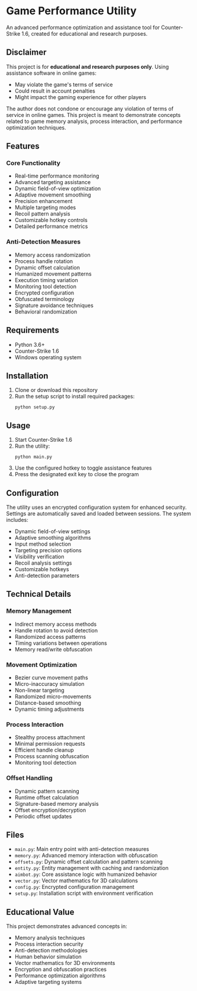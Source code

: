 # Game Performance Utility

An advanced performance optimization and assistance tool for Counter-Strike 1.6, created for educational and research purposes.

## Disclaimer

This project is for **educational and research purposes only**. Using assistance software in online games:
- May violate the game's terms of service
- Could result in account penalties
- Might impact the gaming experience for other players

The author does not condone or encourage any violation of terms of service in online games. This project is meant to demonstrate concepts related to game memory analysis, process interaction, and performance optimization techniques.

## Features

### Core Functionality
- Real-time performance monitoring
- Advanced targeting assistance
- Dynamic field-of-view optimization
- Adaptive movement smoothing
- Precision enhancement
- Multiple targeting modes
- Recoil pattern analysis
- Customizable hotkey controls
- Detailed performance metrics

### Anti-Detection Measures
- Memory access randomization
- Process handle rotation
- Dynamic offset calculation
- Humanized movement patterns
- Execution timing variation
- Monitoring tool detection
- Encrypted configuration
- Obfuscated terminology
- Signature avoidance techniques
- Behavioral randomization

## Requirements

- Python 3.6+
- Counter-Strike 1.6
- Windows operating system

## Installation

1. Clone or download this repository
2. Run the setup script to install required packages:
   ```
   python setup.py
   ```

## Usage

1. Start Counter-Strike 1.6
2. Run the utility:
   ```
   python main.py
   ```
3. Use the configured hotkey to toggle assistance features
4. Press the designated exit key to close the program

## Configuration

The utility uses an encrypted configuration system for enhanced security. Settings are automatically saved and loaded between sessions. The system includes:

- Dynamic field-of-view settings
- Adaptive smoothing algorithms
- Input method selection
- Targeting precision options
- Visibility verification
- Recoil analysis settings
- Customizable hotkeys
- Anti-detection parameters

## Technical Details

### Memory Management
- Indirect memory access methods
- Handle rotation to avoid detection
- Randomized access patterns
- Timing variations between operations
- Memory read/write obfuscation

### Movement Optimization
- Bezier curve movement paths
- Micro-inaccuracy simulation
- Non-linear targeting
- Randomized micro-movements
- Distance-based smoothing
- Dynamic timing adjustments

### Process Interaction
- Stealthy process attachment
- Minimal permission requests
- Efficient handle cleanup
- Process scanning obfuscation
- Monitoring tool detection

### Offset Handling
- Dynamic pattern scanning
- Runtime offset calculation
- Signature-based memory analysis
- Offset encryption/decryption
- Periodic offset updates

## Files

- `main.py`: Main entry point with anti-detection measures
- `memory.py`: Advanced memory interaction with obfuscation
- `offsets.py`: Dynamic offset calculation and pattern scanning
- `entity.py`: Entity management with caching and randomization
- `aimbot.py`: Core assistance logic with humanized behavior
- `vector.py`: Vector mathematics for 3D calculations
- `config.py`: Encrypted configuration management
- `setup.py`: Installation script with environment verification

## Educational Value

This project demonstrates advanced concepts in:
- Memory analysis techniques
- Process interaction security
- Anti-detection methodologies
- Human behavior simulation
- Vector mathematics for 3D environments
- Encryption and obfuscation practices
- Performance optimization algorithms
- Adaptive targeting systems
